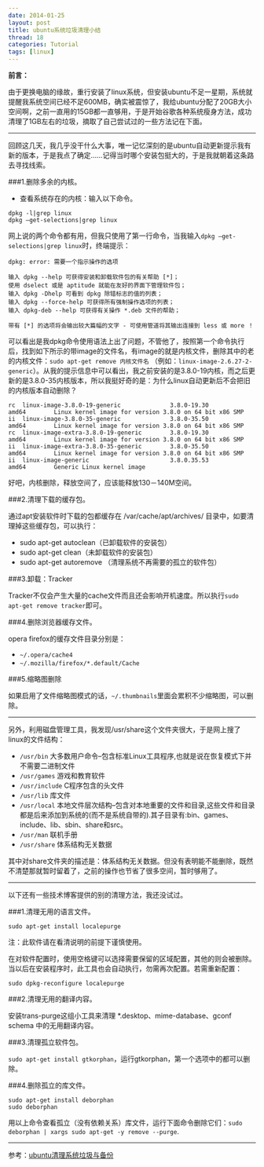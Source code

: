```yaml
---
date: 2014-01-25
layout: post
title: ubuntu系统垃圾清理小结
thread: 18
categories: Tutorial
tags: [linux]
---
```


**前言：**

由于更换电脑的缘故，重行安装了linux系统，但安装ubuntu不足一星期，系统就提醒我系统空间已经不足600MB，确实被震惊了，我给ubuntu分配了20GB大小空间啊，之前一直用的15GB都一直够用，于是开始谷歌各种系统瘦身方法，成功清理了1GB左右的垃圾，摘取了自己尝试过的一些方法记在下面。

----

回顾这几天，我几乎没干什么大事，唯一记忆深刻的是ubuntu自动更新提示我有新的版本，于是我点了确定……记得当时哪个安装包挺大的，于是我就朝着这条路去寻找线索。

###1.删除多余的内核。

* 查看系统存在的内核：输入以下命令。

```
dpkg -l|grep linux
dpkg –get-selections|grep linux
```

网上说的两个命令都有用，但我只使用了第一行命令，当我输入`dpkg –get-selections|grep linux`时，终端提示：

```
dpkg: error: 需要一个指示操作的选项

输入 dpkg --help 可获得安装和卸载软件包的有关帮助 [*]；
使用 dselect 或是 aptitude 就能在友好的界面下管理软件包；
输入 dpkg -Dhelp 可看到 dpkg 除错标志的值的列表；
输入 dpkg --force-help 可获得所有强制操作选项的列表；
输入 dpkg-deb --help 可获得有关操作 *.deb 文件的帮助；

带有 [*] 的选项将会输出较大篇幅的文字 - 可使用管道将其输出连接到 less 或 more ！
```

可以看出是我dpkg命令使用语法上出了问题，不管他了，按照第一个命令执行后，找到如下所示的带image的文件名，有image的就是内核文件，删除其中的老的内核文件：`sudo apt-get remove 内核文件名` （例如：`linux-image-2.6.27-2-generic`）。从我的提示信息中可以看出，我之前安装的是3.8.0-19内核，而之后更新的是3.8.0-35内核版本，所以我挺好奇的是：为什么linux自动更新后不会把旧的内核版本自动删除？

```
rc  linux-image-3.8.0-19-generic              3.8.0-19.30                              amd64        Linux kernel image for version 3.8.0 on 64 bit x86 SMP
ii  linux-image-3.8.0-35-generic              3.8.0-35.50                              amd64        Linux kernel image for version 3.8.0 on 64 bit x86 SMP
rc  linux-image-extra-3.8.0-19-generic        3.8.0-19.30                              amd64        Linux kernel image for version 3.8.0 on 64 bit x86 SMP
ii  linux-image-extra-3.8.0-35-generic        3.8.0-35.50                              amd64        Linux kernel image for version 3.8.0 on 64 bit x86 SMP
ii  linux-image-generic                       3.8.0.35.53                              amd64        Generic Linux kernel image
```

好吧，内核删除，释放空间了，应该能释放130－140M空间。

###2.清理下载的缓存包。

通过apt安装软件时下载的包都缓存在 /var/cache/apt/archives/ 目录中，如要清理掉这些缓存包，可以执行：

* sudo apt-get autoclean（已卸载软件的安装包）
* sudo apt-get clean（未卸载软件的安装包）
* sudo apt-get autoremove （清理系统不再需要的孤立的软件包）

###3.卸载：Tracker

Tracker不仅会产生大量的cache文件而且还会影响开机速度。所以执行`sudo apt-get remove tracker`即可。

###4.删除浏览器缓存文件。

opera firefox的缓存文件目录分别是：

* `~/.opera/cache4`
* `~/.mozilla/firefox/*.default/Cache`

###5.缩略图删除

如果启用了文件缩略图模式的话，`~/.thumbnails`里面会累积不少缩略图，可以删除。

----

另外，利用磁盘管理工具，我发现/usr/share这个文件夹很大，于是网上搜了linux的文件结构：

* `/usr/bin` 大多数用户命令–包含标准Linux工具程序,也就是说在恢复模式下并不需要二进制文件 
* `/usr/games` 游戏和教育软件 
* `/usr/include` C程序包含的头文件 
* `/usr/lib` 库文件 
* `/usr/local` 本地文件层次结构–包含对本地重要的文件和目录,这些文件和目录都是后来添加到系统的(而不是系统自带的).其子目录有:bin、games、include、lib、sbin、share和src。 
* `/usr/man` 联机手册 
* `/usr/share` 体系结构无关数据

其中对share文件夹的描述是：体系结构无关数据。但没有表明能不能删除，既然不清楚那就暂时留着了，之前的操作也节省了很多空间，暂时够用了。

----

以下还有一些技术博客提供的别的清理方法，我还没试过。

###1.清理无用的语言文件。

```
sudo apt-get install localepurge
```

注：此软件请在看清说明的前提下谨慎使用。

在对软件配置时，使用空格键可以选择需要保留的区域配置，其他的则会被删除。当以后在安装程序时，此工具也会自动执行，勿需再次配置。若需重新配置：

```
sudo dpkg-reconfigure localepurge
```

###2.清理无用的翻译内容。

安装trans-purge这组小工具来清理 *.desktop、mime-database、gconf schema 中的无用翻译内容。

###3.清理孤立软件包。

`sudo apt-get install gtkorphan`，运行gtkorphan，第一个选项中的都可以删除。

###4.删除孤立的库文件。

```
sudo apt-get install deborphan
sudo deborphan
```

用以上命令查看孤立（没有依赖关系）库文件，运行下面命令删除它们：`sudo deborphan | xargs sudo apt-get -y remove --purge`.

----

参考：[ubuntu清理系统垃圾与备份](http://www.cnblogs.com/yc_sunniwell/archive/2010/07/15/1778265.html)

